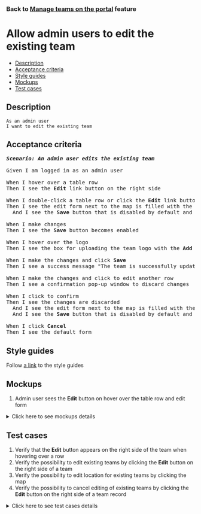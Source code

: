 ### Back to [Manage teams on the portal](../../) feature

# Allow admin users to edit the existing team

- [Description](#description)
- [Acceptance criteria](#acceptance-criteria)
- [Style guides](#style-guides)
- [Mockups](#mockups)
- [Test cases](#test-cases)

## Description

    As an admin user
    I want to edit the existing team

## Acceptance criteria

<pre>
<b><i>Scenario: An admin user edits the existing team</i></b>

Given I am logged in as an admin user

When I hover over a table row
Then I see the <b>Edit</b> link button on the right side

When I double-click a table row or click the <b>Edit</b> link button
Then I see the edit form next to the map is filled with the selected team details
  And I see the <b>Save</b> button that is disabled by default and the <b>Cancel</b> button

When I make changes
Then I see the <b>Save</b> button becomes enabled

When I hover over the logo
Then I see the box for uploading the team logo with the <b>Add logo</b> link

When I make the changes and click <b>Save</b>
Then I see a success message "The team is successfully updated"

When I make the changes and click to edit another row
Then I see a confirmation pop-up window to discard changes

When I click to confirm
Then I see the changes are discarded
  And I see the edit form next to the map is filled with the selected team details
  And I see the <b>Save</b> button that is disabled by default and the <b>Cancel</b> button

When I click <b>Cancel</b>
Then I see the default form
</pre>

## Style guides

Follow [a link](https://www.figma.com/proto/0zkkf5WC77OSpvyD6YXpFE/Style-guides?page-id=0%3A1&node-id=19%3A5368&viewport=266%2C48%2C0.54&scaling=min-zoom&starting-point-node-id=19%3A5368) to the style guides

## Mockups

1. Admin user sees the <b>Edit</b> button on hover over the table row and edit form

<details>
  <summary>Click here to see mockups details</summary>

**1. Admin user sees the Edit button on hover over the table row and edit form:**

![Admin user sees the Edit button on hover over the table row and edit form](/sports_hub_portal/desktop_application_features/maintain_navigation/images/edit_team_form.png)

</details>

## Test cases

1. Verify that the <b>Edit</b> button appears on the right side of the team when hovering over a row
2. Verify the possibility to edit existing teams by clicking the <b>Edit</b> button on the right side of a team
3. Verify the possibility to edit location for existing teams by clicking the map
4. Verify the possibility to cancel editing of existing teams by clicking the <b>Edit</b> button on the right side of a team record

<details>
  <summary>Click here to see test cases details</summary>

### **#1. Verify that the Edit button appears on the right side of the team when hovering over a row**

|Preconditions|Steps|Expected result
--------------|-----|----------
|- Log in with admin account</br>- Go to the <b>Teams</b> configuration page|1) Hover over a row|1) The <b>Edit</b> button appears on the right side|

### **#2. Verify the possibility to edit existing teams by clicking the Edit button on the right side of a team**

|Preconditions|Steps|Expected result
--------------|-----|----------
|- Log in with admin account</br>- Go to the <b>Teams</b> configuration page|1) Hover over any team row</br>2) On the right side of the team row, click the <b>Edit</b> button</br>3) Enter new data to all fields</br>4) Click <b>Save</b>|2) The edit form next to the map appears with the <b>Save</b> button that is disabled by default and the <b>Cancel</b> button</br>4) All new data is saved as the team information|

### **#3. Verify the possibility to edit location for existing teams by clicking the map**

|Preconditions|Steps|Expected result
--------------|-----|----------
|- Log in with admin account</br>- Go to the <b>Teams</b> configuration page|1) Hover over any team row</br>2) On the right side of the team row, click the <b>Edit</b> button</br>3) Click anywhere on the map</br>4) Click <b>Save</b>|2) The edit form next to the map appears with the <b>Save</b> button that is disabled by default and the <b>Cancel</b> button</br>3) <b>Select location</b> drop-down list is changed according to the selected location on the map</br>4) All new data is saved as the team information|

### **#4. Verify the possibility to cancel editing of existing teams by clicking the Edit button on the right side of a team record**

|Preconditions|Steps|Expected result
--------------|-----|----------
|- Log in with admin account</br>- Go to the <b>Teams</b> configuration page|1) Hover over any team row</br>2) Click <b>Edit</b> on the right side of the team record</br>3) Update all fields with new data</br>4) Click <b>Cancel</b>|2) The edit form next to the map appears with the <b>Save</b> button that is disabled by default and the <b>Cancel</b> button</br>4) All old data is shown as the team information|

</details>
